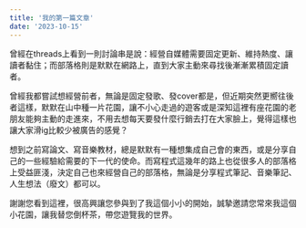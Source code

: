 ```yaml
---
title: '我的第一篇文章'
date: '2023-10-15'
---
```


曾經在threads上看到一則討論串是說：經營自媒體需要固定更新、維持熱度、讓讀者黏住；而部落格則是默默在網路上，直到大家主動來尋找後漸漸累積固定讀者。

曾經我都嘗試想經營前者，無論是固定發歌、發cover都是，但近期突然更嚮往後者這樣，默默在山中種一片花園，讓不小心走過的遊客或是深知這裡有座花園的老朋友能夠主動的走進來，不用去想每天要發什麼行銷去打在大家臉上，覺得這樣也讓大家滑ig比較少被廣告的感覺？

想到之前寫論文、寫音樂教材，總是默默有一種想集成自己會的東西，或是分享自己的一些經驗給需要的下一代的使命。而寫程式這幾年的路上也從很多人的部落格上受益匪淺，決定自己也來經營自己的部落格，無論是分享程式筆記、音樂筆記、人生想法（廢文）都可以。

謝謝您看到這裡，很高興讓您參與到了我這個小小的開始，誠摯邀請您常來我這個小花園，讓我替您倒杯茶，帶您遊覽我的世界。